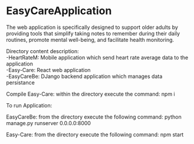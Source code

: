 # EasyCareApplication
 
The web application is specifically designed to support older adults by providing tools that simplify taking notes to remember during their daily routines, promote mental well-being, and facilitate health monitoring.

Directory content description:
 <br>-HeartRateM: Mobile application which send heart rate average data to the application
 <br>-Easy-Care: React web application
 <br>-EasyCareBe: DJango backend application which manages data persistance

 Compile Easy-Care: within the directory execute the command: npm i

 To run Application:

EasyCareBe:
    from the directory execute the following command: python manage.py runserver 0.0.0.0:8000

Easy-Care:
    from the directory execute the following command: npm start